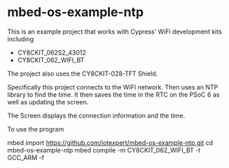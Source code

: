 # mbed-os-example-ntp

This is an example project that works with Cypress' WiFi development kits including
* CY8CKIT_062S2_43012
* CY8CKIT_062_WIFI_BT

The project also uses the CY8CKIT-028-TFT Shield.

Specifically this project connects to the WiFI network.  Then uses an NTP library to find the time.  It then saves the time in the RTC on the PSoC 6 as well as updating the screen.

The Screen displays the connection information and the time.

To use the program

mbed import https://github.com/iotexpert/mbed-os-example-ntp.git
cd mbed-os-example-ntp
mbed compile -m CY8CKIT_062_WIFI_BT -t GCC_ARM -f
